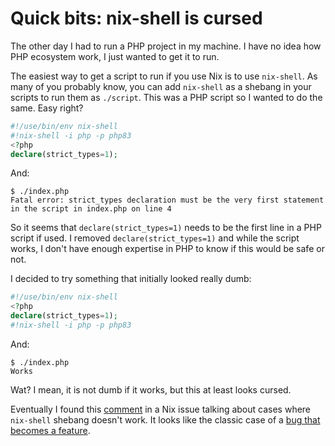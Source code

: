 # Quick bits: nix-shell is cursed

The other day I had to run a PHP project in my machine. I have no idea how PHP
ecosystem work, I just wanted to get it to run.

The easiest way to get a script to run if you use Nix is to use `nix-shell`. As
many of you probably know, you can add `nix-shell` as a shebang in your scripts
to run them as `./script`. This was a PHP script so I wanted to do the same.
Easy right?

```php
#!/use/bin/env nix-shell
#!nix-shell -i php -p php83
<?php
declare(strict_types=1);
```

And:

```console
$ ./index.php
Fatal error: strict_types declaration must be the very first statement in the script in index.php on line 4
```

So it seems that `declare(strict_types=1)` needs to be the first line in a PHP
script if used. I removed `declare(strict_types=1)` and while the script works,
I don't have enough expertise in PHP to know if this would be safe or not.

I decided to try something that initially looked really dumb:

```php
#!/use/bin/env nix-shell
<?php
declare(strict_types=1);
#!nix-shell -i php -p php83
```

And:

```console
$ ./index.php
Works
```

Wat? I mean, it is not dumb if it works, but this at least looks cursed.

Eventually I found this
[comment](https://github.com/NixOS/nix/issues/2570#issuecomment-446220517) in a
Nix issue talking about cases where `nix-shell` shebang doesn't work. It looks
like the classic case of a [bug that becomes a
feature](https://github.com/NixOS/nix/issues/2570#issuecomment-446222206).
